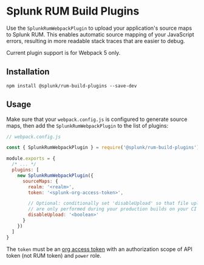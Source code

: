 # Splunk RUM Build Plugins

Use the `SplunkRumWebpackPlugin` to upload your application's source maps to Splunk RUM.  This enables automatic source mapping of your JavaScript errors, resulting in more readable stack traces that are easier to debug.

Current plugin support is for Webpack 5 only.

## Installation

```
npm install @splunk/rum-build-plugins --save-dev
```

## Usage

Make sure that your `webpack.config.js` is configured to generate source maps,
then add the `SplunkRumWebpackPlugin` to the list of plugins:
```js
// webpack.config.js

const { SplunkRumWebpackPlugin } = require('@splunk/rum-build-plugins');

module.exports = {
  /* ... */
  plugins: [
    new SplunkRumWebpackPlugin({
      sourceMaps: {
        realm: '<realm>',
        token: '<splunk-org-access-token>',

        // Optional: conditionally set 'disableUpload' so that file uploads
        // are only performed during your production builds on your CI pipeline
        disableUpload: '<boolean>'
      }
    })
  ]
}
```

The `token` must be an [org access token](https://docs.splunk.com/observability/en/admin/authentication/authentication-tokens/org-tokens.html)
with an authorization scope of API token (not RUM token) and `power` role.
